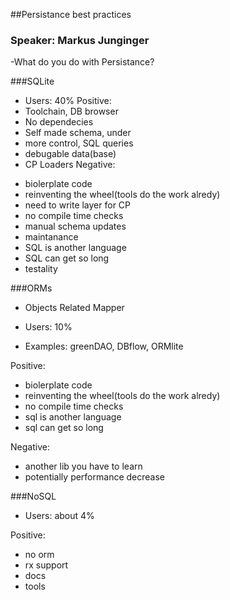 ##Persistance best practices
### Speaker: Markus Junginger 

-What do you do with Persistance?

###SQLite
  
  + Users: 40%
Positive:
  + Toolchain, DB browser
  + No dependecies
  + Self made schema, under
  + more control, SQL queries 
  + debugable data(base)
  + CP Loaders
Negative:
  - biolerplate code
  - reinventing the wheel(tools do the work alredy)
  - need to write layer for CP
  - no compile time checks
  - manual schema updates
  - maintanance 
  - SQL is another language
  - SQL can get so long
  - testality
  
 ###ORMs

  + Objects Related Mapper
  + Users: 10%
  
  + Examples: greenDAO, DBflow, ORMlite

Positive:  
  + biolerplate code
  + reinventing the wheel(tools do the work alredy)
  + no compile time checks
  + sql is another language
  + sql can get so long
  
Negative:
  - another lib you have to learn
  - potentially performance decrease
  
###NoSQL
  + Users: about 4%
  
Positive: 
  + no orm 
  + rx support
  + docs
  + tools 
  
  
  
  
  
